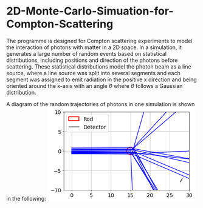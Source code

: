 # 2D-Monte-Carlo-Simuation-for-Compton-Scattering

The programme is designed for Compton scattering experiments to model the interaction of photons with matter in a 2D space. In a simulation, it generates a large number of random events based on statistical distributions, including positions and direction of the photons before scattering. These statistical distributions model the photon beam as a line source, where a line source was split into several segments and each segment was assigned to emit radiation in the positive x direction and being oriented around the x-axis with an angle $\theta$ where $\theta$ follows a Gaussian distribution. 

A diagram of the random trajectories of photons in one simulation is shown in the following:
![alt text](https://github.com/jielingl11/2D-Monte-Carlo-Simuation-for-Compton-Scattering/blob/main/Example.png)






